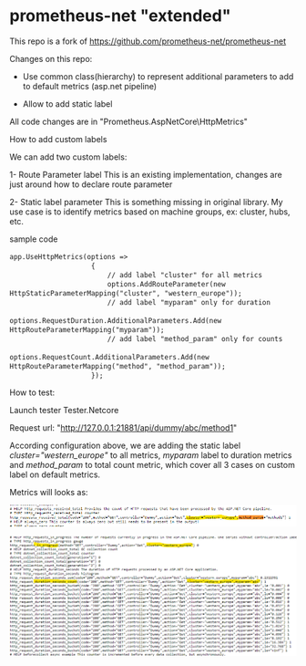# prometheus-net "extended"

This repo is a fork of https://github.com/prometheus-net/prometheus-net

Changes on this repo:

- Use common class(hierarchy) to represent additional parameters to add to default metrics (asp.net pipeline)

- Allow to add static label

All code changes are in "Prometheus.AspNetCore\HttpMetrics"

How to add custom labels

We can add two custom labels:

1- Route Parameter label
This is an existing implementation, changes are just around how to declare route parameter

2- Static label parameter
This is something missing in original library. My use case is to identify metrics based on machine groups, ex: cluster, hubs, etc.


sample code

```
app.UseHttpMetrics(options =>
                    {
                        // add label "cluster" for all metrics
                        options.AddRouteParameter(new HttpStaticParameterMapping("cluster", "western_europe"));
                        // add label "myparam" only for duration
                        options.RequestDuration.AdditionalParameters.Add(new HttpRouteParameterMapping("myparam"));
                        // add label "method_param" only for counts
                        options.RequestCount.AdditionalParameters.Add(new HttpRouteParameterMapping("method", "method_param"));
                    });
```

How to test:

Launch tester Tester.Netcore

Request url: "http://127.0.0.1:21881/api/dummy/abc/method1"

According configuration above, we are adding the static label *cluster="western_europe"* to all metrics, *myparam* label to duration metrics and *method_param* to total count metric, which cover all 3 cases on custom label on default metrics.

Metrics will looks as:

![received](https://github.com/alfhv/prometheus-net/blob/master/metric-received.png?raw=true)

![duration](https://github.com/alfhv/prometheus-net/blob/master/metric-duration.png?raw=true)

